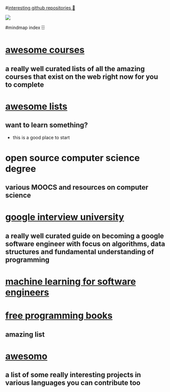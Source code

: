 #[interesting github repositories 👾](https://my.mindnode.com/sqcjpU1hCsD9RCrNRjHk9E6L26f4spbiDszhyVqG)

![](http://i.imgur.com/KVmSztX.png)

#mindmap index 🗄️
# [awesome courses](https://github.com/prakhar1989/awesome-courses)


## a really well curated lists of all the amazing courses that exist on the web right now for you to complete


# [awesome lists](https://github.com/sindresorhus/awesome)


## want to learn something?

- this is a good place to start


# open source computer science degree


## various MOOCS and resources on computer science


# [google interview university](https://github.com/jwasham/google-interview-university)


## a really well curated guide on becoming a google software engineer with focus on algorithms, data structures and fundamental understanding of programming


# [machine learning for software engineers](https://github.com/ZuzooVn/machine-learning-for-software-engineers)


# [free programming books](https://github.com/vhf/free-programming-books/blob/master/free-programming-books.md)


## amazing list


# [awesomo](https://github.com/lk-geimfari/awesomo)


## a list of some really interesting projects in various languages you can contribute too

